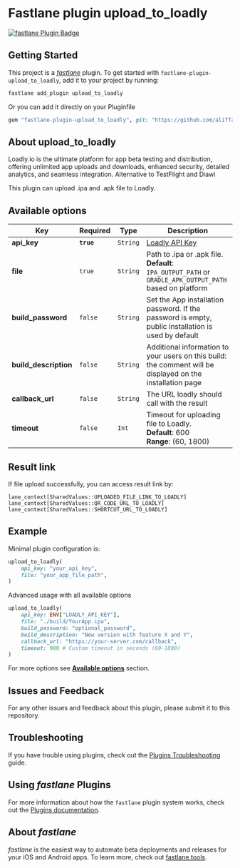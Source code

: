 # Fastlane plugin upload_to_loadly

[![fastlane Plugin Badge](https://rawcdn.githack.com/fastlane/fastlane/master/fastlane/assets/plugin-badge.svg)](https://rubygems.org/gems/fastlane-plugin-upload_to_loadly)

## Getting Started

This project is a [_fastlane_](https://github.com/fastlane/fastlane) plugin. To get started with `fastlane-plugin-upload_to_loadly`, add it to your project by running:

```bash
fastlane add_plugin upload_to_loadly
```

Or you can add it directly on your Pluginfile

```ruby
gem "fastlane-plugin-upload_to_loadly", git: "https://github.com/aliffazfar/fastlane-plugin-loadlyio"
```

## About upload_to_loadly

Loadly.io is the ultimate platform for app beta testing and distribution, offering unlimited app uploads and downloads, enhanced security, detailed analytics, and seamless integration. Alternative to TestFlight and Diawi

This plugin can upload .ipa and .apk file to Loadly.

## Available options

| Key                   | Required   | Type     | Description                                                                                                |
| --------------------- | ---------- | -------- | ---------------------------------------------------------------------------------------------------------- |
| **api_key**           | **`true`** | `String` | [Loadly API Key](https://loadly.io/doc/view/api)                                                           |
| **file**              | `true`     | `String` | Path to .ipa or .apk file.<br>**Default**: `IPA_OUTPUT_PATH` or `GRADLE_APK_OUTPUT_PATH` based on platform |
| **build_password**    | `false`    | `String` | Set the App installation password. If the password is empty, public installation is used by default        |
| **build_description** | `false`    | `String` | Additional information to your users on this build: the comment will be displayed on the installation page |
| **callback_url**      | `false`    | `String` | The URL loadly should call with the result                                                                 |
| **timeout**           | `false`    | `Int`    | Timeout for uploading file to Loadly.<br>**Default**: 600<br>**Range**: (60, 1800)                         |

## Result link

If file upload successfully, you can access result link by:

`lane_context[SharedValues::UPLOADED_FILE_LINK_TO_LOADLY]`
`lane_context[SharedValues::QR_CODE_URL_TO_LOADLY]`
`lane_context[SharedValues::SHORTCUT_URL_TO_LOADLY]`

## Example

Minimal plugin configuration is:

```ruby
upload_to_loadly(
    api_key: "your_api_key",
    file: "your_app_file_path",
)
```

Advanced usage with all available options

```ruby
upload_to_loadly(
    api_key: ENV["LOADLY_API_KEY"],
    file: "./build/YourApp.ipa",
    build_password: "optional_password",
    build_description: "New version with feature X and Y",
    callback_url: "https://your-server.com/callback",
    timeout: 900 # Custom timeout in seconds (60-1800)
)
```

For more options see [**Available options**](#available-options) section.

## Issues and Feedback

For any other issues and feedback about this plugin, please submit it to this repository.

## Troubleshooting

If you have trouble using plugins, check out the [Plugins Troubleshooting](https://docs.fastlane.tools/plugins/plugins-troubleshooting/) guide.

## Using _fastlane_ Plugins

For more information about how the `fastlane` plugin system works, check out the [Plugins documentation](https://docs.fastlane.tools/plugins/create-plugin/).

## About _fastlane_

_fastlane_ is the easiest way to automate beta deployments and releases for your iOS and Android apps. To learn more, check out [fastlane.tools](https://fastlane.tools).
